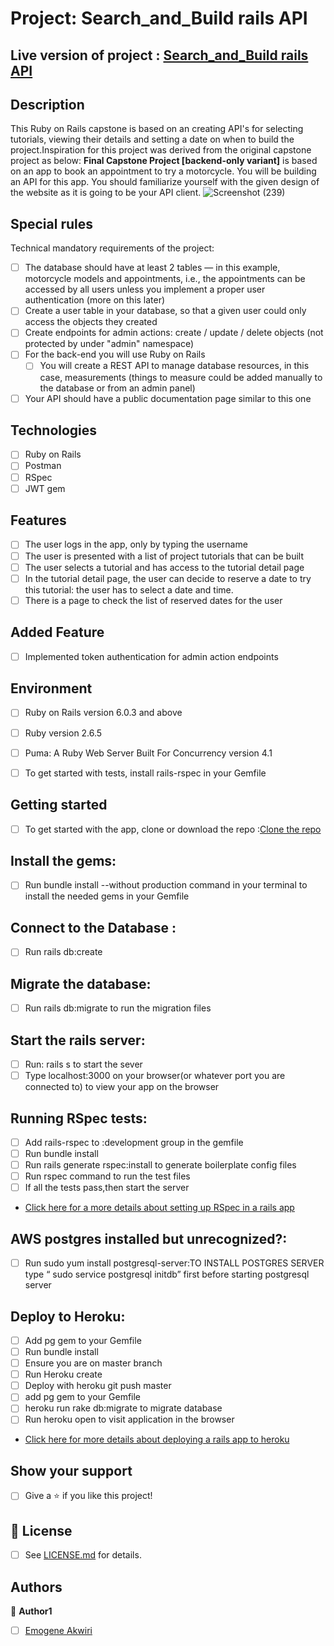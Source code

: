 # Project: Search_and_Build rails API

## Live version of project : [Search_and_Build rails API](https://secret-sierra-04969.herokuapp.com/)

## Description
This Ruby on Rails capstone is based on an creating API's for selecting tutorials, viewing their details and setting a date on when to build the project.Inspiration for this project was derived from the original capstone project as below: 
**Final Capstone Project [backend-only variant]** is based on an app to book an appointment to try a motorcycle. You will be building an API for this app. You should familiarize yourself with the given design of the website as it is going to be your API client.
![Screenshot (239)](https://user-images.githubusercontent.com/46542515/85428143-71a2e480-b585-11ea-9f23-cc6302bbae6b.png)



## Special rules
Technical mandatory requirements of the project:

- [ ] The database should have at least 2 tables — in this example, motorcycle models and appointments, i.e., the appointments can be accessed by all users unless you implement a proper user authentication (more on this later)
- [ ] Create a user table in your database, so that a given user could only access the objects they created
- [ ] Create endpoints for admin actions: create / update / delete objects (not protected by under "admin" namespace)
- [ ] For the back-end you will use Ruby on Rails
    - [ ] You will create a REST API to manage database resources, in this case, measurements (things to measure could be added manually to the database or from an admin panel)
- [ ] Your API should have a public documentation page similar to this one
   
## Technologies
- [ ] Ruby on Rails
- [ ] Postman
- [ ] RSpec
- [ ] JWT gem

## Features
- [ ] The user logs in the app, only by typing the username
- [ ] The user is presented with a list of project tutorials that can be built
- [ ] The user selects a tutorial and has access to the tutorial detail page
- [ ] In the tutorial detail page, the user can decide to reserve a date to try this tutorial: the user has to select a date and time.
- [ ] There is a page to check the list of reserved dates for the user

## Added Feature
- [ ] Implemented token authentication for admin action endpoints

## Environment
- [ ] Ruby on Rails version  6.0.3 and above
- [ ] Ruby version 2.6.5
- [ ] Puma: A Ruby Web Server Built For Concurrency version 4.1
- [ ] To get started with tests, install rails-rspec in your Gemfile 


## Getting started
- [ ] To get started with the app, clone or download the repo :[Clone the repo](https://github.com/Elukoye/goals_app.git)

## Install the gems: 
- [ ] Run bundle install --without production command in your terminal to install the needed gems in your Gemfile

## Connect to the Database :
- [ ] Run rails db:create

## Migrate the database:
- [ ] Run rails db:migrate to run the migration files

## Start the rails server:
- [ ] Run: rails s to start the sever
- [ ] Type localhost:3000 on your browser(or whatever port you are connected to) to view your app on the browser

## Running RSpec tests:
- [ ] Add rails-rspec to :development group in the gemfile
- [ ] Run bundle install
- [ ] Run rails generate rspec:install to generate boilerplate config files
- [ ] Run rspec command to run the test files
- [ ] If all the tests pass,then start the server
- [Click here for a more details about setting up RSpec in a rails app](https://github.com/rspec/rspec-rails)

## AWS postgres installed but unrecognized?:
- [ ] Run sudo yum install postgresql-server:TO INSTALL POSTGRES SERVER type “ sudo service postgresql initdb” 
      first before starting postgresql server

## Deploy to Heroku: 
- [ ] Add pg gem to your Gemfile
- [ ] Run bundle install
- [ ] Ensure you are on master branch
- [ ] Run Heroku create
- [ ] Deploy with heroku git push master
- [ ] add pg gem to your Gemfile
- [ ] heroku run rake db:migrate to migrate database
- [ ] Run heroku open to visit application in the browser
- [Click here for more details about deploying a rails app to heroku ](https://devcenter.heroku.com/articles/getting-started-with-rails6#add-the-pg-gem)

## Show your support
- [ ] Give a ⭐️ if you like this project!

## 📝 License
* [ ] See [LICENSE.md](https://github.com/Anna-Myzukina/facebook-clone/blob/master/LICENSE.md) for details.

## Authors

👤 **Author1**
* [ ] [Emogene Akwiri](https://github.com/Elukoye)
